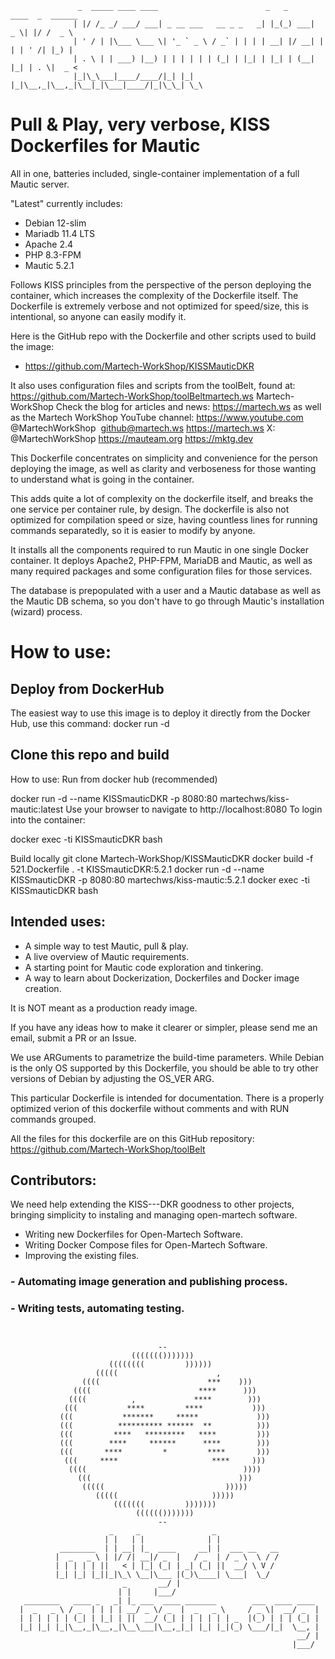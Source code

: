 ``` 
               _  _____ ____ ____                        _   _      ____  _  ______
              | |/ /_ _/ ___/ ___| _ __ ___   __ _ _   _| |_(_) ___|  _ \| |/ /  _ \ 
              | ' / | |\___ \___ \| '_ ` _ \ / _` | | | | __| |/ __| | | | ' /| |_) |
              | . \ | | ___) |__) | | | | | | (_| | |_| | |_| | (__| |_| | . \|  _ < 
              |_|\_\___|____/____/|_| |_| |_|\__,_|\__,_|\__|_|\___|____/|_|\_\_| \_\

```
# Pull & Play, very verbose, KISS Dockerfiles for Mautic

All in one, batteries included, single-container implementation of a full Mautic server.

"Latest" currently includes:
- Debian 12-slim
- Mariadb 11.4 LTS
- Apache 2.4
- PHP 8.3-FPM
- Mautic 5.2.1

Follows KISS principles from the perspective of the person deploying the container, which increases the complexity of the Dockerfile itself. The Dockerfile is extremely verbose and not optimized for speed/size, this is intentional, so anyone can easily modify it.

Here is the GitHub repo with the Dockerfile and other scripts used to build the image:
- https://github.com/Martech-WorkShop/KISSMauticDKR

It also uses configuration files and scripts from the toolBelt, found at: https://github.com/Martech-WorkShop/toolBelt⁠martech.ws⁠
Martech-WorkShop Check the blog for articles and news: https://martech.ws
⁠as well as the Martech WorkShop YouTube channel: https://www.youtube.com
@MartechWorkShop⁠ ⁠ github@martech.ws
https://martech.ws
X: ⁠@MartechWorkShop
https://mauteam.org
⁠https://mktg.dev⁠⁠

This Dockerfile concentrates on simplicity and convenience for the person deploying the image,
as well as clarity and verboseness for those wanting to understand what is going in the container.

This adds quite a lot of complexity on the dockerfile itself, and breaks the one service per 
container rule, by design.
The dockerfile is also not optimized for compilation speed or size, having countless lines for running
commands separatedly, so it is easier to modify by anyone.

It installs all the components required to run Mautic in one single Docker container.
It deploys Apache2, PHP-FPM, MariaDB and Mautic, as well as many required packages
and some configuration files for those services.

The database is prepopulated with a user and a Mautic database as well as the Mautic DB schema,
so you don't have to go through Mautic's installation (wizard) process.

# How to use:
## Deploy from DockerHub
The easiest way to use this image is to deploy it directly from the Docker Hub, use this command:
docker run -d
## Clone this repo and build

How to use:
Run from docker hub (recommended)

docker run -d --name KISSmauticDKR -p 8080:80 martechws/kiss-mautic:latest
Use your browser to navigate to http://localhost:8080
To login into the container:

docker exec -ti KISSmauticDKR bash

Build locally
git clone Martech-WorkShop/KISSMauticDKR docker build -f 521.Dockerfile . -t KISSmauticDKR:5.2.1 docker run -d --name KISSmauticDKR -p 8080:80 martechws/kiss-mautic:5.2.1 docker exec -ti KISSmauticDKR bash

## Intended uses: 
 - A simple way to test Mautic, pull & play.
 - A live overview of Mautic requirements.
 - A starting point for Mautic code exploration and tinkering.
 - A way to learn about Dockerization, Dockerfiles and Docker image creation.

It is NOT meant as a production ready image.

If you have any ideas how to make it clearer or simpler, please send me an email, submit a PR or an Issue.

We use ARGuments to parametrize the build-time parameters.
While Debian is the only OS supported by this Dockerfile,
you should be able to try other versions of Debian by adjusting the OS_VER ARG.

This particular Dockerfile is intended for documentation.
There is a properly optimized verion of this dockerfile without comments and with RUN commands grouped.

All the files for this dockerfile are on this GitHub repository:
https://github.com/Martech-WorkShop/toolBelt

## Contributors:
We need help extending the KISS---DKR goodness to other projects, bringing simplicity to instaling and managing open-martech software.

 - Writing new Dockerfiles for Open-Martech Software.
 - Writing Docker Compose files for Open-Martech Software.
 - Improving the existing files.
### - Automating image generation and publishing process.
### - Writing tests, automating testing.
   

```


                                 --                                   
                           ((((((()))))))                              
                      ((((((((         ))))))                          
                   (((((                      ,                     
                ((((                        ***    )))                  
              ((((                        ****      )))           
             ((((          ,             ****        )))                 
            (((           ****         ****           )))              
           (((           *******     *****             )))             
           (((          ********** ******  **          )))             
           (((         ****   *********   ****         )))             
           (((        ****     ******      ****        )))             
           (((       ****         *         ****       )))             
            (((     ****                     ****     )))              
             ((((                                   ))))               
               (((                                 )))                 
                (((((                           )))))                  
                   (((((                     )))))                     
                       (((((((         )))))))                        
                            (((((()))))))                              
                                 --                                   
                      _     _                _                   
                     | |   | |              | |                  
           ________  | | __| |_  ____     __| |  ___ __   __     
          |  _   _ \ | |/ /| __|/ _  |   / _  | / _ \  \ / /           
          | | | | | ||   < | |_| (_| | _| (_| ||  __/ \ V /      
          |_| |_| |_||_|\_\ \__|\___ |(_)\____| \___|  \_/       
                         _       __/ |                           
                        | |     |___/                            
   ________   ____ _   _| |_ ___  ____ _______        ___  ____ ____ 
  |  _   _ \ / _  | | | | __/ _ \/ _  |  _   _ \     / _ \|  __/ _  |
  | | | | | | (_| | |_| | ||  __/ (_| | | | | | | _  |(_) | | | (_| |
  |_| |_| |_|\__,_|\__,_|\__\___|\__,_|_| |_| |_|(_) \___/|_|  \__, |
                                                                __/ |
                                                               |___/ 

```

